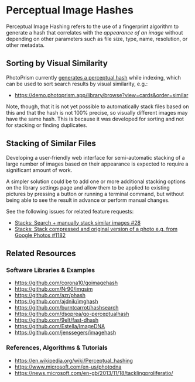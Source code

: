 # Perceptual Image Hashes

Perceptual Image Hashing refers to the use of a fingerprint algorithm to generate a hash that correlates with the *appearance of an image* without depending on other parameters such as file size, type, name, resolution, or other metadata.

## Sorting by Visual Similarity

PhotoPrism currently [generates a perceptual hash](https://github.com/photoprism/photoprism/blob/develop/pkg/colors/lightmap.go) while indexing, which can be used to sort search results by visual similarity, e.g.:

- <https://demo.photoprism.app/library/browse?view=cards&order=similar>

Note, though, that it is not yet possible to automatically stack files based on this and that the hash is not 100% precise, so visually different images may have the same hash. This is because it was developed for sorting and not for stacking or finding duplicates.

## Stacking of Similar Files

Developing a user-friendly web interface for semi-automatic stacking of a large number of images based on their appearance is expected to require a significant amount of work.

A simpler solution could be to add one or more additional stacking options on the library settings page and allow them to be applied to existing pictures by pressing a button or running a terminal command, but without being able to see the result in advance or perform manual changes.

See the following issues for related feature requests: 

- [Stacks: Search + manually stack similar images #28](https://github.com/photoprism/photoprism/issues/28)
- [Stacks: Stack compressed and original version of a photo e.g. from Google Photos #1182](https://github.com/photoprism/photoprism/issues/1182)

## Related Resources

### Software Libraries & Examples

- https://github.com/corona10/goimagehash
- https://github.com/Nr90/imgsim
- https://github.com/azr/phash
- https://github.com/ajdnik/imghash
- https://github.com/burntcarrot/hashsearch
- https://github.com/dsoprea/go-perceptualhash
- https://github.com/9elt/fast-dhash
- https://github.com/Estella/ImageDNA
- https://github.com/jenssegers/imagehash

### References, Algorithms & Tutorials

- https://en.wikipedia.org/wiki/Perceptual_hashing
- https://www.microsoft.com/en-us/photodna
- https://news.microsoft.com/en-gb/2013/11/18/tacklingproliferatio/